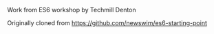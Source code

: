 Work from ES6 workshop by Techmill Denton

Originally cloned from https://github.com/newswim/es6-starting-point